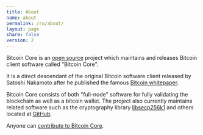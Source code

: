 ```yaml
---
title: About
name: about
permalink: /ru/about/
layout: page
share: false
version: 2
---
```


Bitcoin Core is an [open source](https://opensource.org/) project which maintains and releases Bitcoin client software called "Bitcoin Core".

It is a direct descendant of the original Bitcoin software client released by Satoshi Nakamoto after he published the famous [Bitcoin whitepaper](/bitcoin.pdf).

Bitcoin Core consists of both "full-node" software for fully validating the blockchain as well as a bitcoin wallet. The project also currently maintains related
software such as the cryptography library [libsecp256k1](https://github.com/bitcoin/secp256k1) and others located at [GitHub](https://github.com/bitcoin).

Anyone can [contribute to Bitcoin Core](/ru/contribute).